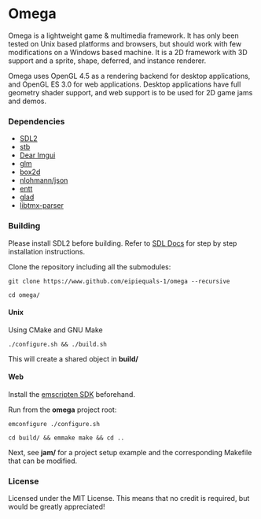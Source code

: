 # Omega
Omega is a lightweight game & multimedia framework.
It has only been tested on Unix based platforms and browsers, but should work with few modifications on a Windows based machine.
It is a 2D framework with 3D support and a sprite, shape, deferred, and instance renderer.

Omega uses OpenGL 4.5 as a rendering backend for desktop applications, and OpenGL ES 3.0 for web applications.
Desktop applications have full geometry shader support, and web support is to be used for 2D game jams and demos.

### Dependencies
- [SDL2](https://www.libsdl.org/)
- [stb](https://github.com/nothings/stb)
- [Dear Imgui](https://github.com/ocornut/imgui)
- [glm](https://github.com/g-truc/glm)
- [box2d](https://github.com/erincatto/box2d)
- [nlohmann/json](https://github.com/nlohmann/json)
- [entt](https://github.com/skypjack/entt)
- [glad](https://github.com/Dav1dde/glad)
- [libtmx-parser](https://github.com/halsafar/libtmx-parser)

### Building

Please install SDL2 before building. Refer to [SDL Docs](https://wiki.libsdl.org/SDL2/Installation) for step by step installation instructions.

Clone the repository including all the submodules:

`git clone https://www.github.com/eipiequals-1/omega --recursive`

`cd omega/`


#### Unix
Using CMake and GNU Make

`./configure.sh && ./build.sh`

This will create a shared object in __build/__

#### Web
Install the [emscripten SDK](https://emscripten.org/docs/getting_started/downloads.html) beforehand.

Run from the __omega__ project root:

`emconfigure ./configure.sh`

`cd build/ && emmake make && cd ..`

Next, see __jam/__ for a project setup example and the corresponding Makefile that can be modified.

### License
Licensed under the MIT License. This means that no credit is required, but would be greatly appreciated!
